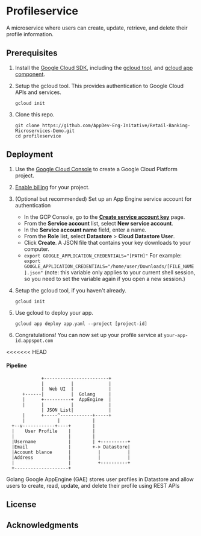 
# Profileservice

A microservice where users can create, update, retrieve, and delete their profile information.

## Prerequisites

1. Install the [Google Cloud SDK](https://cloud.google.com/sdk/), including the [gcloud tool](https://cloud.google.com/sdk/gcloud/), and [gcloud app component](https://cloud.google.com/sdk/gcloud-app).

2. Setup the gcloud tool. This provides authentication to Google Cloud APIs and services.

   ```
   gcloud init
   ```

3. Clone this repo.

   ```
   git clone https://github.com/AppDev-Eng-Initative/Retail-Banking-Microservices-Demo.git
   cd profileservice
   ```


## Deployment

1.  Use the [Google Cloud Console](https://console.cloud.google.com/) to create a Google Cloud Platform project.
2.  [Enable billing](https://support.google.com/cloud/answer/6293499#enable-billing) for your project.
3. (Optional but recommended) Set up an App Engine service account for authentication
    * In the GCP Console, go to the **[Create service account key](https://console.cloud.google.com/apis/credentials/serviceaccountkey?_ga=2.142840501.-1637323123.1562822098)** page.
    * From the **Service account** list, select **New service account**.
    * In the **Service account name** field, enter a name.
    * From the **Role** list, select **Datastore** > **Cloud Datastore User**.
    * Click **Create**. A JSON file that contains your key downloads to your computer.
    * ```export GOOGLE_APPLICATION_CREDENTIALS="[PATH]"``` 
     For example:
     ```  export GOOGLE_APPLICATION_CREDENTIALS="/home/user/Downloads/[FILE_NAME].json"```
    (note: this variable only applies to your current shell session, so you need to set the variable again if you open a new session.)
4.  Setup the gcloud tool, if you haven't already.
    
    ```
    gcloud init
    ```
    
 
5.  Use gcloud to deploy your app.
    
    ```
    gcloud app deploy app.yaml --project [project-id]
    ```
    
6.  Congratulations! You can now set up your profile service at  `your-app-id.appspot.com`



<<<<<<< HEAD
#### Pipeline

	             +------------------------+     
				 | 	        |   		  |  
			     |  Web UI  |             |                  
          +------|    		|  Golang     |                                     
          |      +----------+  AppEngine  |
          |      | 			|			  |
		         | JSON List|    		  |
          |      +-----^------------+-----+
          |            |            |                          
      +--v------------+----+       	|                   
      |    User Profile    |        |                           
      |                    |       	|                            
      |Username            |       	| +----------+                              
      |Email               |       	+-> Datastore|                              
      |Account blance      |          |          |                              
      |Address             |          |          |                              
      |                    |          +----------+                              
      +--------------------+    

Golang Google AppEngine (GAE) stores user profiles in Datastore and allow users to create, read, update, and delete their profile using REST APIs


## License



## Acknowledgments

